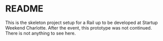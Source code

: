 # README

This is the skeleton project setup for a Rail up to be developed at Startup Weekend Charlotte. After the event, this prototype was not continued. There is not anything to see here.
